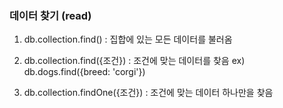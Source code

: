 ### 데이터 찾기 (read)

1. db.collection.find()
   : 집합에 있는 모든 데이터를 불러옴

2. db.collection.find({조건})
   : 조건에 맞는 데이터를 찾음
   ex) db.dogs.find({breed: 'corgi'})

3. db.collection.findOne({조건})
   : 조건에 맞는 데이터 하나만을 찾음
